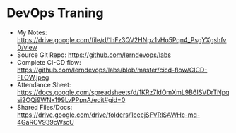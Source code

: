 # DevOps Traning

- My Notes: https://drive.google.com/file/d/1hFz3QV2HNpz1vHo5Pqn4_PsgYXgshfvD/view 
- Source Git Repo: https://github.com/lerndevops/labs
- Complete CI-CD flow: https://github.com/lerndevops/labs/blob/master/cicd-flow/CICD-FLOW.jpeg
- Attendance Sheet: https://docs.google.com/spreadsheets/d/1KRz7ldOmXmL9B6ISVDrTNpqsj2OQj9WNx199LvPPpnA/edit#gid=0
- Shared Files/Docs: https://drive.google.com/drive/folders/1ceejSFVRlSAWHc-mq-4GaRCV939cWscU
